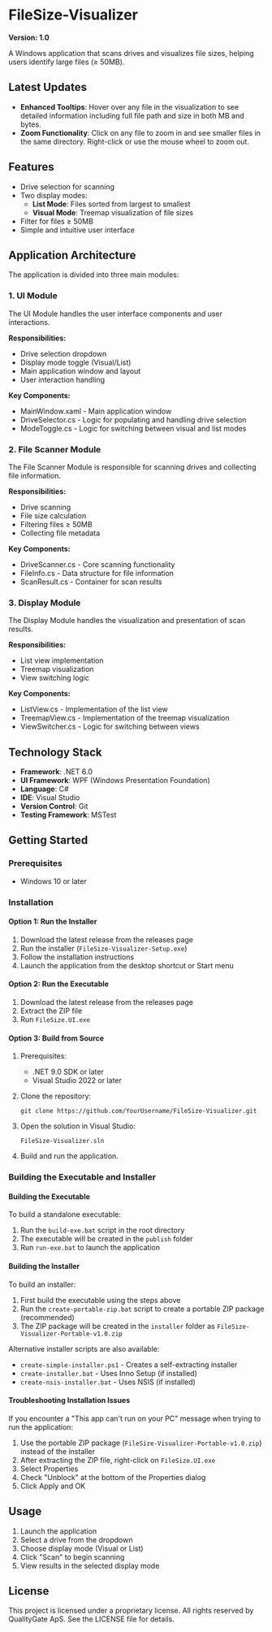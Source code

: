 # FileSize-Visualizer

**Version: 1.0**

A Windows application that scans drives and visualizes file sizes, helping users identify large files (≥ 50MB).

## Latest Updates

- **Enhanced Tooltips**: Hover over any file in the visualization to see detailed information including full file path and size in both MB and bytes.
- **Zoom Functionality**: Click on any file to zoom in and see smaller files in the same directory. Right-click or use the mouse wheel to zoom out.

## Features

- Drive selection for scanning
- Two display modes:
  - **List Mode**: Files sorted from largest to smallest
  - **Visual Mode**: Treemap visualization of file sizes
- Filter for files ≥ 50MB
- Simple and intuitive user interface

## Application Architecture

The application is divided into three main modules:

### 1. UI Module

The UI Module handles the user interface components and user interactions.

**Responsibilities:**
- Drive selection dropdown
- Display mode toggle (Visual/List)
- Main application window and layout
- User interaction handling

**Key Components:**
- MainWindow.xaml - Main application window
- DriveSelector.cs - Logic for populating and handling drive selection
- ModeToggle.cs - Logic for switching between visual and list modes

### 2. File Scanner Module

The File Scanner Module is responsible for scanning drives and collecting file information.

**Responsibilities:**
- Drive scanning
- File size calculation
- Filtering files ≥ 50MB
- Collecting file metadata

**Key Components:**
- DriveScanner.cs - Core scanning functionality
- FileInfo.cs - Data structure for file information
- ScanResult.cs - Container for scan results

### 3. Display Module

The Display Module handles the visualization and presentation of scan results.

**Responsibilities:**
- List view implementation
- Treemap visualization
- View switching logic

**Key Components:**
- ListView.cs - Implementation of the list view
- TreemapView.cs - Implementation of the treemap visualization
- ViewSwitcher.cs - Logic for switching between views

## Technology Stack

- **Framework**: .NET 6.0
- **UI Framework**: WPF (Windows Presentation Foundation)
- **Language**: C#
- **IDE**: Visual Studio
- **Version Control**: Git
- **Testing Framework**: MSTest

## Getting Started

### Prerequisites

- Windows 10 or later

### Installation

#### Option 1: Run the Installer

1. Download the latest release from the releases page
2. Run the installer (`FileSize-Visualizer-Setup.exe`)
3. Follow the installation instructions
4. Launch the application from the desktop shortcut or Start menu

#### Option 2: Run the Executable

1. Download the latest release from the releases page
2. Extract the ZIP file
3. Run `FileSize.UI.exe`

#### Option 3: Build from Source

1. Prerequisites:
   - .NET 9.0 SDK or later
   - Visual Studio 2022 or later

2. Clone the repository:
   ```
   git clone https://github.com/YourUsername/FileSize-Visualizer.git
   ```

3. Open the solution in Visual Studio:
   ```
   FileSize-Visualizer.sln
   ```

4. Build and run the application.

### Building the Executable and Installer

#### Building the Executable

To build a standalone executable:

1. Run the `build-exe.bat` script in the root directory
2. The executable will be created in the `publish` folder
3. Run `run-exe.bat` to launch the application

#### Building the Installer

To build an installer:

1. First build the executable using the steps above
2. Run the `create-portable-zip.bat` script to create a portable ZIP package (recommended)
3. The ZIP package will be created in the `installer` folder as `FileSize-Visualizer-Portable-v1.0.zip`

Alternative installer scripts are also available:
- `create-simple-installer.ps1` - Creates a self-extracting installer
- `create-installer.bat` - Uses Inno Setup (if installed)
- `create-nsis-installer.bat` - Uses NSIS (if installed)

#### Troubleshooting Installation Issues

If you encounter a "This app can't run on your PC" message when trying to run the application:

1. Use the portable ZIP package (`FileSize-Visualizer-Portable-v1.0.zip`) instead of the installer
2. After extracting the ZIP file, right-click on `FileSize.UI.exe`
3. Select Properties
4. Check "Unblock" at the bottom of the Properties dialog
5. Click Apply and OK

## Usage

1. Launch the application
2. Select a drive from the dropdown
3. Choose display mode (Visual or List)
4. Click "Scan" to begin scanning
5. View results in the selected display mode

## License

This project is licensed under a proprietary license. All rights reserved by QualityGate ApS. See the LICENSE file for details.
